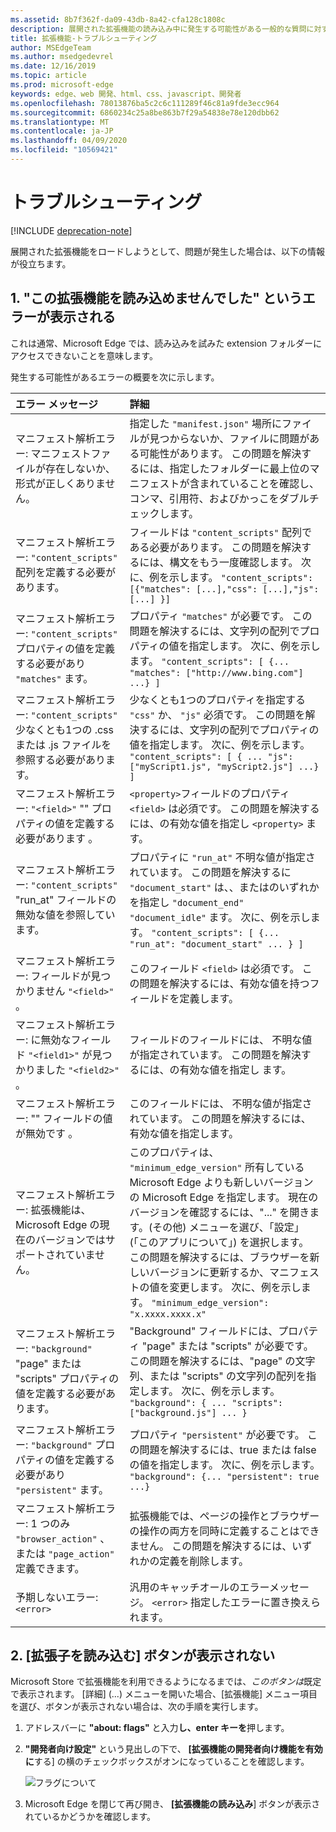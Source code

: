 ```yaml
---
ms.assetid: 8b7f362f-da09-43db-8a42-cfa128c1808c
description: 展開された拡張機能の読み込み中に発生する可能性がある一般的な質問に対する回答を得ます。
title: 拡張機能-トラブルシューティング
author: MSEdgeTeam
ms.author: msedgedevrel
ms.date: 12/16/2019
ms.topic: article
ms.prod: microsoft-edge
keywords: edge、web 開発、html、css、javascript、開発者
ms.openlocfilehash: 78013876ba5c2c6c111289f46c81a9fde3ecc964
ms.sourcegitcommit: 6860234c25a8be863b7f29a54838e78e120dbb62
ms.translationtype: MT
ms.contentlocale: ja-JP
ms.lasthandoff: 04/09/2020
ms.locfileid: "10569421"
---
```

# トラブルシューティング  

[!INCLUDE [deprecation-note](includes/deprecation-note.md)]  

展開された拡張機能をロードしようとして、問題が発生した場合は、以下の情報が役立ちます。

## 1. "この拡張機能を読み込めませんでした" というエラーが表示される

これは通常、Microsoft Edge では、読み込みを試みた extension フォルダーにアクセスできないことを意味します。

発生する可能性があるエラーの概要を次に示します。

エラー メッセージ | 詳細
:--------- | :------------
マニフェスト解析エラー: マニフェストファイルが存在しないか、形式が正しくありません。 | 指定した `"manifest.json"` 場所にファイルが見つからないか、ファイルに問題がある可能性があります。 この問題を解決するには、指定したフォルダーに最上位のマニフェストが含まれていることを確認し、コンマ、引用符、およびかっこをダブルチェックします。
マニフェスト解析エラー: `"content_scripts"` 配列を定義する必要があります。 | フィールドは `"content_scripts"` 配列である必要があります。 この問題を解決するには、構文をもう一度確認します。 次に、例を示します。 `"content_scripts": [{"matches": [...],"css": [...],"js": [...] }]`
マニフェスト解析エラー: `"content_scripts"` プロパティの値を定義する必要があり `"matches"` ます。 | プロパティ `"matches"` が必要です。 この問題を解決するには、文字列の配列でプロパティの値を指定します。 次に、例を示します。 `"content_scripts": [ {... "matches": ["http://www.bing.com"] ...} ]`
マニフェスト解析エラー: `"content_scripts"` 少なくとも1つの .css または .js ファイルを参照する必要があります。 | 少なくとも1つのプロパティを指定する `"css"` か、 `"js"` 必須です。 この問題を解決するには、文字列の配列でプロパティの値を指定します。 次に、例を示します。 `"content_scripts": [ { ... "js": ["myScript1.js", "myScript2.js"] ...} ]`
マニフェスト解析エラー: `"<field>"` "" プロパティの値を定義する必要があります <property> 。 | `<property>`フィールドのプロパティ `<field>` は必須です。 この問題を解決するには、の有効な値を指定し `<property>` ます。
マニフェスト解析エラー: `"content_scripts"` "run_at" フィールドの無効な値を参照しています。 | プロパティに `"run_at"` 不明な値が指定されています。 この問題を解決するに `"document_start"` は、、またはのいずれかを指定し `"document_end"` `"document_idle"` ます。 次に、例を示します。 `"content_scripts": [ {... "run_at": "document_start" ... } ]`
マニフェスト解析エラー: フィールドが見つかりません `"<field>"` 。 | このフィールド `<field>` は必須です。 この問題を解決するには、有効な値を持つフィールドを定義します。
マニフェスト解析エラー: に無効なフィールド `"<field1>"` が見つかりました `"<field2>"` 。 | フィールドのフィールドには、 <field1> <field2> 不明な値が指定されています。 この問題を解決するには、の有効な値を指定し <field1> ます。
マニフェスト解析エラー: "" フィールドの値が無効です <field> 。 | このフィールドには、 <field> 不明な値が指定されています。 この問題を解決するには、有効な値を指定します。
マニフェスト解析エラー: 拡張機能は、Microsoft Edge の現在のバージョンではサポートされていません。 | このプロパティは、 `"minimum_edge_version"` 所有している Microsoft Edge よりも新しいバージョンの Microsoft Edge を指定します。 現在のバージョンを確認するには、"..." を開きます。(その他) メニューを選び、「設定」 (「このアプリについて」) を選択します。 この問題を解決するには、ブラウザーを新しいバージョンに更新するか、マニフェストの値を変更します。 次に、例を示します。 `"minimum_edge_version": "x.xxxx.xxxx.x"`
マニフェスト解析エラー: `"background"` "page" または "scripts" プロパティの値を定義する必要があります。 | "Background" フィールドには、プロパティ "page" または "scripts" が必要です。 この問題を解決するには、"page" の文字列、または "scripts" の文字列の配列を指定します。 次に、例を示します。 `"background": { ... "scripts": ["background.js"] ... }`
マニフェスト解析エラー: `"background"` プロパティの値を定義する必要があり `"persistent"` ます。 | プロパティ `"persistent"` が必要です。 この問題を解決するには、true または false の値を指定します。 次に、例を示します。 `"background": {... "persistent": true ...}`
マニフェスト解析エラー: 1 つのみ `"browser_action"` 、または `"page_action"` 定義できます。 | 拡張機能では、ページの操作とブラウザーの操作の両方を同時に定義することはできません。 この問題を解決するには、いずれかの定義を削除します。
予期しないエラー: `<error>` | 汎用のキャッチオールのエラーメッセージ。 `<error>` 指定したエラーに置き換えられます。


## 2. [拡張子を読み込む] ボタンが表示されない
Microsoft Store で拡張機能を利用できるようになるまでは、*このボタンは*既定で表示されます。 [詳細] (...) メニューを開いた場合、[拡張機能] メニュー項目を選び、ボタンが表示されない場合は、次の手順を実行します。

1. アドレスバーに **"about: flags"** と入力**し、enter キーを**押します。
2. **"開発者向け設定"** という見出しの下で、 **[拡張機能の開発者向け機能を有効に**する] の横のチェックボックスがオンになっていることを確認します。

   ![フラグについて](./media/aboutflags.PNG)  

3. Microsoft Edge を閉じて再び開き、 **[拡張機能の読み込み**] ボタンが表示されているかどうかを確認します。
